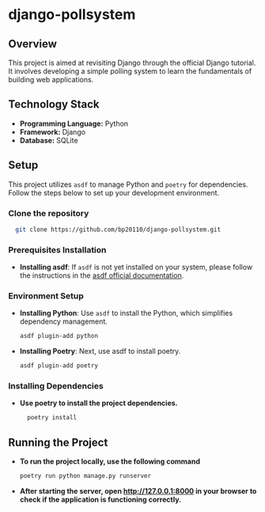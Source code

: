 # django-pollsystem

## Overview
This project is aimed at revisiting Django through the official Django tutorial. It involves developing a simple polling system to learn the fundamentals of building web applications.

## Technology Stack
- **Programming Language:** Python
- **Framework:** Django
- **Database:** SQLite

## Setup
This project utilizes `asdf` to manage Python and `poetry` for dependencies. Follow the steps below to set up your development environment.

### Clone the repository
```bash
  git clone https://github.com/bp20110/django-pollsystem.git
```

### Prerequisites Installation
- **Installing asdf**:
  If `asdf` is not yet installed on your system, please follow the instructions in the [asdf official documentation](https://asdf-vm.com/).

### Environment Setup

- **Installing Python**:
  Use `asdf` to install the Python, which simplifies dependency management.
  ```bash
  asdf plugin-add python

- **Installing Poetry**:
  Next, use asdf to install poetry.
  ```bash
  asdf plugin-add poetry

### Installing Dependencies
  - **Use poetry to install the project dependencies.**
    ```bash
      poetry install

## Running the Project
  - **To run the project locally, use the following command**
    ```bash
    poetry run python manage.py runserver
  - **After starting the server, open http://127.0.0.1:8000 in your browser to check if the application is functioning correctly.**
